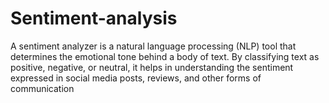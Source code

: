 # Sentiment-analysis
A sentiment analyzer is a natural language processing (NLP) tool that determines the emotional tone behind a body of text. By classifying text as positive, negative, or neutral, it helps in understanding the sentiment expressed in social media posts, reviews, and other forms of communication

